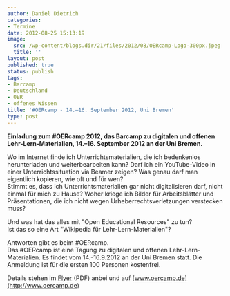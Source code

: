 ```yaml
---
author: Daniel Dietrich
categories:
- Termine
date: 2012-08-25 15:13:19
image:
  src: /wp-content/blogs.dir/21/files/2012/08/OERcamp-Logo-300px.jpeg
  title: ''
layout: post
published: true
status: publish
tags:
- Barcamp
- Deutschland
- OER
- offenes Wissen
title: '#OERcamp - 14.–16. September 2012, Uni Bremen'
type: post
---
```


**Einladung zum #OERcamp 2012, das Barcamp zu digitalen und offenen Lehr-Lern-Materialien, 14.–16\. September 2012 an der Uni Bremen.**

Wo im Internet finde ich Unterrichtsmaterialien, die ich bedenkenlos herunterladen und weiterbearbeiten kann? Darf ich ein YouTube-Video in einer Unterrichtssituation via Beamer zeigen? Was genau darf man eigentlich kopieren, wie oft und für wen?  
Stimmt es, dass ich Unterrichtsmaterialien gar nicht digitalisieren darf, nicht einmal für mich zu Hause? Woher kriege ich Bilder für Arbeitsblätter und Präsentationen, die ich nicht wegen Urheberrechtsverletzungen verstecken muss?

Und was hat das alles mit "Open Educational Resources" zu tun?  
Ist das so eine Art "Wikipedia für Lehr-Lern-Materialien"?

Antworten gibt es beim #OERcamp.  
Das #OERcamp ist eine Tagung zu digitalen und offenen Lehr-Lern-Materialien. Es findet vom 14.-16.9.2012 an der Uni Bremen statt. Die Anmeldung ist für die ersten 100 Personen kostenfrei.

Details stehen im [Flyer](/wp-content/blogs.dir/21/files/2012/08/OERcampFlyer.pdf) (PDF) anbei und auf [www.oercamp.de](http://www.oercamp.de)
